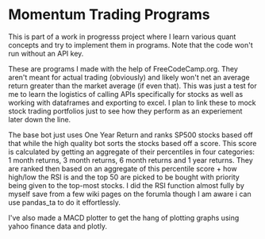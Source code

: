 # Momentum Trading Programs

  This is part of a work in progresss project where I learn various quant concepts and try to implement them in programs. Note that the code won't run without an API key.
  
  These are programs I made with the help of FreeCodeCamp.org. They aren't meant for actual trading (obviously) and likely won't net an average return greater than the market average (if even that). This was just a test for me to learn the logistics of calling APIs specifically for stocks as well as working with dataframes and exporting to excel. I plan to link these to mock stock trading portfolios just to see how they perform as an experiement later down the line. 

  The base bot just uses One Year Return and ranks SP500 stocks based off that while the high quality bot sorts the stocks based off a score. This score is calculated by  getting an aggregate of their percentiles in four categories: 1 month returns, 3 month returns, 6 month returns and 1 year returns. They are ranked then based on an aggregate of this percentile score + how high/low the RSI is and the top 50 are picked to be bought with priority being given to the top-most stocks. I did the RSI function almost fully by myself save from a few wiki pages on the forumla though I am aware i can use pandas_ta to do it effortlessly.
  
  I've also made a MACD plotter to get the hang of plotting graphs using yahoo finance data and plotly.
